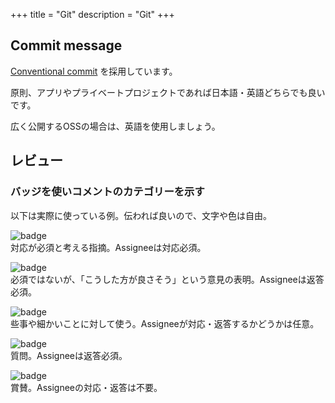 +++
title = "Git"
description = "Git"
+++

## Commit message

[Conventional commit](https://www.conventionalcommits.org) を採用しています。

原則、アプリやプライベートプロジェクトであれば日本語・英語どちらでも良いです。

広く公開するOSSの場合は、英語を使用しましょう。

## レビュー

### バッジを使いコメントのカテゴリーを示す

以下は実際に使っている例。伝われば良いので、文字や色は自由。

![badge](https://img.shields.io/badge/review-must-critical)  
対応が必須と考える指摘。Assigneeは対応必須。

![badge](https://img.shields.io/badge/review-imo-important)  
必須ではないが、「こうした方が良さそう」という意見の表明。Assigneeは返答必須。

![badge](https://img.shields.io/badge/review-nits-inactive)  
些事や細かいことに対して使う。Assigneeが対応・返答するかどうかは任意。

![badge](https://img.shields.io/badge/review-ask-informational)  
質問。Assigneeは返答必須。

![badge](https://img.shields.io/badge/review-great-green)  
賞賛。Assigneeの対応・返答は不要。
